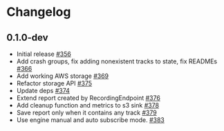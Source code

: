 # Changelog

## 0.1.0-dev
* Initial release [#356](https://github.com/jellyfish-dev/membrane_rtc_engine/pull/356)
* Add crash groups, fix adding nonexistent tracks to state, fix READMEs [#366](https://github.com/jellyfish-dev/membrane_rtc_engine/pull/366)
* Add working AWS storage [#369](https://github.com/jellyfish-dev/membrane_rtc_engine/pull/369)
* Refactor storage API [#375](https://github.com/jellyfish-dev/membrane_rtc_engine/pull/375)
* Update deps [#374](https://github.com/jellyfish-dev/membrane_rtc_engine/pull/374)
* Extend report created by RecordingEndpoint [#376](https://github.com/jellyfish-dev/membrane_rtc_engine/pull/376)
* Add cleanup function and metrics to s3 sink [#378](https://github.com/jellyfish-dev/membrane_rtc_engine/pull/378)
* Save report only when it contains any track [#379](https://github.com/jellyfish-dev/membrane_rtc_engine/pull/379)
* Use engine manual and auto subscribe mode. [#383](https://github.com/jellyfish-dev/membrane_rtc_engine/pull/383)
